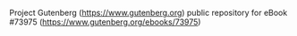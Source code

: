 Project Gutenberg (https://www.gutenberg.org) public repository for eBook #73975 (https://www.gutenberg.org/ebooks/73975)

